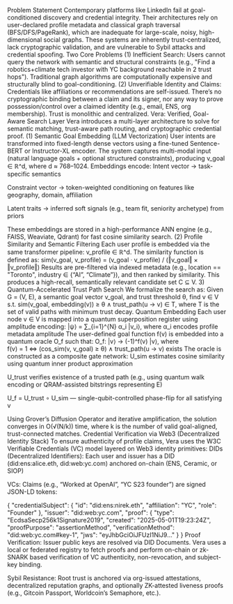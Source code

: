 Problem Statement
Contemporary platforms like LinkedIn fail at goal-conditioned discovery and credential integrity. Their architectures rely on user-declared profile metadata and classical graph traversal (BFS/DFS/PageRank), which are inadequate for large-scale, noisy, high-dimensional social graphs. These systems are inherently trust-centralized, lack cryptographic validation, and are vulnerable to Sybil attacks and credential spoofing.
Two Core Problems
(1) Inefficient Search: Users cannot query the network with semantic and structural constraints (e.g., "Find a robotics+climate tech investor with YC background reachable in 2 trust hops"). Traditional graph algorithms are computationally expensive and structurally blind to goal-conditioning.
(2) Unverifiable Identity and Claims: Credentials like affiliations or recommendations are self-issued. There’s no cryptographic binding between a claim and its signer, nor any way to prove possession/control over a claimed identity (e.g., email, ENS, org membership). Trust is monolithic and centralized.
Vera: Verified, Goal-Aware Search Layer
Vera introduces a multi-layer architecture to solve for semantic matching, trust-aware path routing, and cryptographic credential proof.
(1) Semantic Goal Embedding (LLM Vectorization)
User intents are transformed into fixed-length dense vectors using a fine-tuned Sentence-BERT or Instructor-XL encoder. The system captures multi-modal input (natural language goals + optional structured constraints), producing v_goal ∈ ℝ^d, where d ≈ 768–1024. Embeddings encode:
Intent vector → task-specific semantics


Constraint vector → token-weighted conditioning on features like geography, domain, affiliation


Latent traits → inferred soft signals (e.g., team fit, seniority archetype) from priors


These embeddings are stored in a high-performance ANN engine (e.g., FAISS, Weaviate, Qdrant) for fast cosine similarity search.
(2) Profile Similarity and Semantic Filtering
Each user profile is embedded via the same transformer pipeline: v_profile ∈ ℝ^d. The similarity function is defined as:
sim(v_goal, v_profile) = (v_goal · v_profile) / (‖v_goal‖ × ‖v_profile‖)
Results are pre-filtered via indexed metadata (e.g., location == "Toronto", industry ∈ {“AI”, “Climate”}), and then ranked by similarity. This produces a high-recall, semantically relevant candidate set C ⊆ V.
3) Quantum-Accelerated Trust Path Search
We formalize the search as:
Given G = (V, E), a semantic goal vector v_goal, and trust threshold θ, find v ∈ V s.t. sim(v_goal, embedding(v)) ≥ θ ∧ trust_path(u → v) ∈ T, where T is the set of valid paths with minimum trust decay.
Quantum Embedding
Each user node v ∈ V is mapped into a quantum superposition register using amplitude encoding:
|ψ⟩ = ∑_{i=1}^{N} α_i |v_i⟩,  where α_i encodes profile metadata amplitude
The user-defined goal function f(v) is embedded into a quantum oracle O_f such that:
O_f: |v⟩ → (-1)^f(v) |v⟩, where  
f(v) = 1 ⇔ (cos_sim(v, v_goal) ≥ θ) ∧ trust_path(u → v) exists
The oracle is constructed as a composite gate network:
U_sim estimates cosine similarity using quantum inner product approximation


U_trust verifies existence of a trusted path (e.g., using quantum walk encoding or QRAM-assisted bitstrings representing E)


U_f = U_trust ∘ U_sim — single-qubit-controlled phase-flip for all satisfying v


Using Grover’s Diffusion Operator and iterative amplification, the solution converges in O(√(N/k)) time, where k is the number of valid goal-aligned, trust-connected matches.
Credential Verification via Web3 (Decentralized Identity Stack)
To ensure authenticity of profile claims, Vera uses the W3C Verifiable Credentials (VC) model layered on Web3 identity primitives:
DIDs (Decentralized Identifiers): Each user and issuer has a DID (did:ens:alice.eth, did:web:yc.com) anchored on-chain (ENS, Ceramic, or SIOP)


VCs: Claims (e.g., “Worked at OpenAI”, “YC S23 founder”) are signed JSON-LD tokens:


{
  "credentialSubject": {
    "id": "did:ens:nirek.eth",
    "affiliation": "YC",
    "role": "Founder"
  },
  "issuer": "did:web:yc.com",
  "proof": {
    "type": "EcdsaSecp256k1Signature2019",
    "created": "2025-05-01T19:23:24Z",
    "proofPurpose": "assertionMethod",
    "verificationMethod": "did:web:yc.com#key-1",
    "jws": "eyJhbGciOiJFUzI1NiJ9..."
  }
}
Proof Verification: Issuer public keys are resolved via DID Documents. Vera uses a local or federated registry to fetch proofs and perform on-chain or zk-SNARK based verification of VC authenticity, non-revocation, and subject-key binding.


Sybil Resistance: Root trust is anchored via org-issued attestations, decentralized reputation graphs, and optionally ZK-attested liveness proofs (e.g., Gitcoin Passport, Worldcoin’s Semaphore, etc.).
